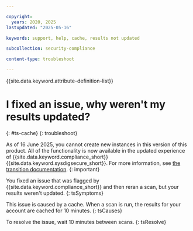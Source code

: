 ```yaml
---

copyright:
  years: 2020, 2025
lastupdated: "2025-05-16"

keywords: support, help, cache, results not updated

subcollection: security-compliance

content-type: troubleshoot

---
```


{{site.data.keyword.attribute-definition-list}}

# I fixed an issue, why weren't my results updated?
{: #ts-cache}
{: troubleshoot} 

As of 16 June 2025, you cannot create new instances in this version of this product. All of the functionality is now available in the updated experience of {{site.data.keyword.compliance_short}} {{site.data.keyword.sysdigsecure_short}}. For more information, see [the transition documentation](/docs/security-compliance?topic=security-compliance-scc-transition). 
{: important}


You fixed an issue that was flagged by {{site.data.keyword.compliance_short}} and then reran a scan, but your results weren't updated.
{: tsSymptoms} 

This issue is caused by a cache. When a scan is run, the results for your account are cached for 10 minutes. 
{: tsCauses}


To resolve the issue, wait 10 minutes between scans.
{: tsResolve}
